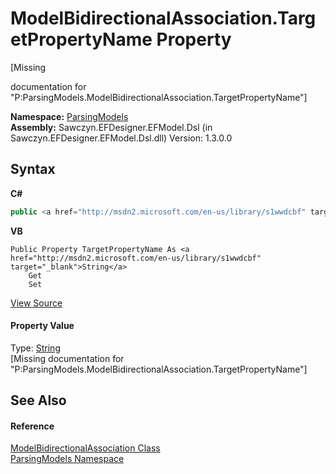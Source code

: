 # ModelBidirectionalAssociation.TargetPropertyName Property 
 

\[Missing <summary> documentation for "P:ParsingModels.ModelBidirectionalAssociation.TargetPropertyName"\]

**Namespace:**&nbsp;<a href="N_ParsingModels">ParsingModels</a><br />**Assembly:**&nbsp;Sawczyn.EFDesigner.EFModel.Dsl (in Sawczyn.EFDesigner.EFModel.Dsl.dll) Version: 1.3.0.0

## Syntax

**C#**<br />
``` C#
public <a href="http://msdn2.microsoft.com/en-us/library/s1wwdcbf" target="_blank">string</a> TargetPropertyName { get; set; }
```

**VB**<br />
``` VB
Public Property TargetPropertyName As <a href="http://msdn2.microsoft.com/en-us/library/s1wwdcbf" target="_blank">String</a>
	Get
	Set
```

<a href="https://github.com/msawczyn/EFDesigner/tree/master/src/ParsingModels/ModelBidirectionalAssociation.cs#L19" title="View the source code">View Source</a><br />

#### Property Value
Type: <a href="http://msdn2.microsoft.com/en-us/library/s1wwdcbf" target="_blank">String</a><br />\[Missing <value> documentation for "P:ParsingModels.ModelBidirectionalAssociation.TargetPropertyName"\]

## See Also


#### Reference
<a href="T_ParsingModels_ModelBidirectionalAssociation">ModelBidirectionalAssociation Class</a><br /><a href="N_ParsingModels">ParsingModels Namespace</a><br />